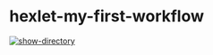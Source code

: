 # hexlet-my-first-workflow
[![show-directory](https://github.com/PxHA-source/hexlet-my-first-workflow/actions/workflows/blank.yml/badge.svg)](https://github.com/PxHA-source/hexlet-my-first-workflow/actions/workflows/blank.yml)

